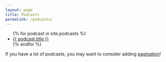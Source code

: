 ```yaml
---
layout: page
title: Podcasts
permalink: /podcasts/
---
```


<ul>
  {% for podcast in site.podcasts %}
    <li>
      <a href="{{ podcast.url }}">{{ podcast.title }}</a>
    </li>
  {% endfor %}
</ul>

If you have a lot of podcasts, you may want to consider adding [pagination](https://www.bridgetownrb.com/docs/content/pagination)!
